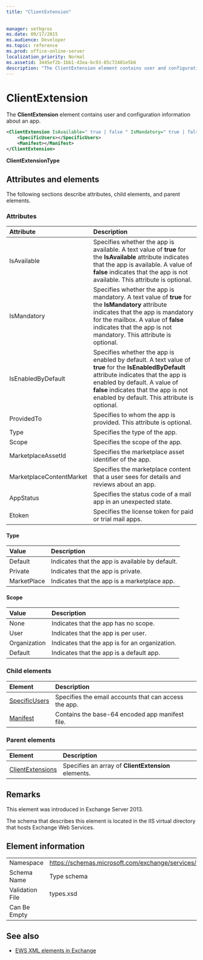 ```yaml
---
title: "ClientExtension"
 
 
manager: sethgros
ms.date: 09/17/2015
ms.audience: Developer
ms.topic: reference
ms.prod: office-online-server
localization_priority: Normal
ms.assetid: 3445ef2b-1bb1-43ea-bc93-85c72401e5b6
description: "The ClientExtension element contains user and configuration information about an app."
---
```


# ClientExtension

The **ClientExtension** element contains user and configuration information about an app. 
  
```XML
<ClientExtension IsAvailable=" true | false " IsMandatory=" true | false " IsEnabledByDefault=" true | false " Type="" Scope="" MarketplaceAssetId="" MarketplaceContentMarket="" AppStatus="" Etoken="">
    <SpecificUsers></SpecificUsers>
    <Manifest></Manifest>
</ClientExtension>
```

 **ClientExtensionType**
## Attributes and elements

The following sections describe attributes, child elements, and parent elements.
  
### Attributes

|**Attribute**|**Description**|
|:-----|:-----|
|IsAvailable  <br/> |Specifies whether the app is available. A text value of **true** for the **IsAvailable** attribute indicates that the app is available. A value of **false** indicates that the app is not available. This attribute is optional.  <br/> |
|IsMandatory  <br/> |Specifies whether the app is mandatory. A text value of **true** for the **IsMandatory** attribute indicates that the app is mandatory for the mailbox. A value of **false** indicates that the app is not mandatory. This attribute is optional.  <br/> |
|IsEnabledByDefault  <br/> |Specifies whether the app is enabled by default. A text value of **true** for the **IsEnabledByDefault** attribute indicates that the app is enabled by default. A value of **false** indicates that the app is not enabled by default. This attribute is optional.  <br/> |
|ProvidedTo  <br/> |Specifies to whom the app is provided. This attribute is optional.  <br/> |
|Type  <br/> |Specifies the type of the app.  <br/> |
|Scope  <br/> |Specifies the scope of the app.  <br/> |
|MarketplaceAssetId  <br/> |Specifies the marketplace asset identifier of the app.  <br/> |
|MarketplaceContentMarket  <br/> |Specifies the marketplace content that a user sees for details and reviews about an app.  <br/> |
|AppStatus  <br/> |Specifies the status code of a mail app in an unexpected state.  <br/> |
|Etoken  <br/> |Specifies the license token for paid or trial mail apps.  <br/> |
   
#### Type

|**Value**|**Description**|
|:-----|:-----|
|Default  <br/> |Indicates that the app is available by default.  <br/> |
|Private  <br/> |Indicates that the app is private.  <br/> |
|MarketPlace  <br/> |Indicates that the app is a marketplace app.  <br/> |
   
#### Scope

|**Value**|**Description**|
|:-----|:-----|
|None  <br/> |Indicates that the app has no scope.  <br/> |
|User  <br/> |Indicates that the app is per user.  <br/> |
|Organization  <br/> |Indicates that the app is for an organization.  <br/> |
|Default  <br/> |Indicates that the app is a default app.  <br/> |
   
### Child elements

|**Element**|**Description**|
|:-----|:-----|
|[SpecificUsers](specificusers.md) <br/> |Specifies the email accounts that can access the app.  <br/> |
|[Manifest](manifest.md) <br/> |Contains the base-64 encoded app manifest file.  <br/> |
   
### Parent elements

|**Element**|**Description**|
|:-----|:-----|
|[ClientExtensions](clientextensions.md) <br/> |Specifies an array of **ClientExtension** elements.  <br/> |
   
## Remarks

This element was introduced in Exchange Server 2013.
  
The schema that describes this element is located in the IIS virtual directory that hosts Exchange Web Services.
  
## Element information

|||
|:-----|:-----|
|Namespace  <br/> |https://schemas.microsoft.com/exchange/services/2006/types  <br/> |
|Schema Name  <br/> |Type schema  <br/> |
|Validation File  <br/> |types.xsd  <br/> |
|Can Be Empty  <br/> ||
   
## See also



- [EWS XML elements in Exchange](ews-xml-elements-in-exchange.md)

